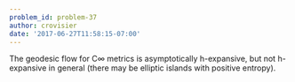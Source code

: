 ```yaml
---
problem_id: problem-37
author: crovisier
date: '2017-06-27T11:58:15-07:00'
---
```

The geodesic flow for C∞ metrics is asymptotically h-expansive, but not
h-expansive in general (there may be elliptic islands with positive entropy).

